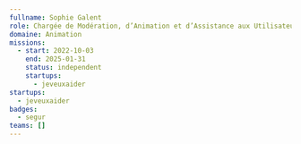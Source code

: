 ```yaml
---
fullname: Sophie Galent
role: Chargée de Modération, d’Animation et d’Assistance aux Utilisateurs
domaine: Animation
missions:
  - start: 2022-10-03
    end: 2025-01-31
    status: independent
    startups:
      - jeveuxaider
startups:
  - jeveuxaider
badges:
  - segur
teams: []
---
```

